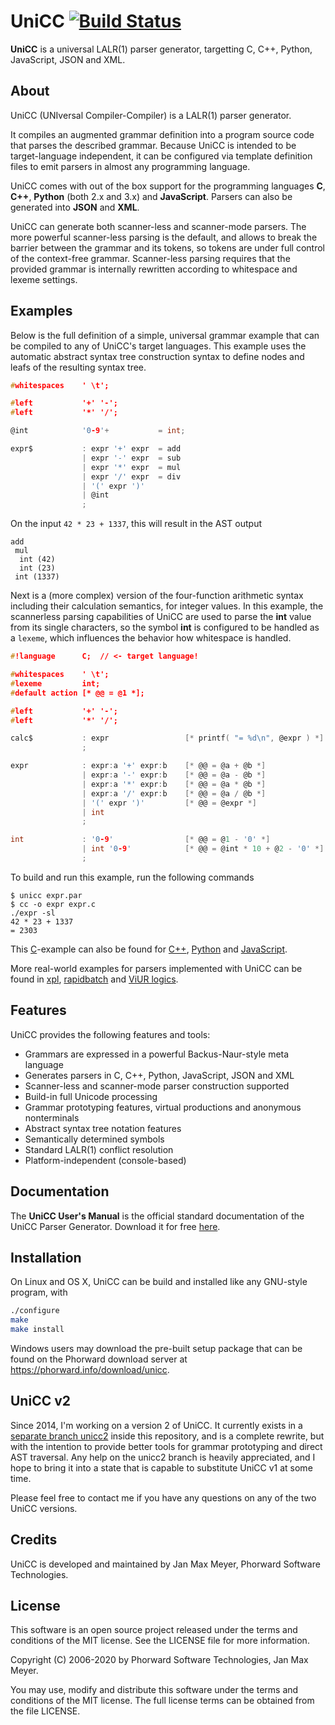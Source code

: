 # UniCC [![Build Status](https://travis-ci.org/phorward/unicc.svg?branch=master)](https://travis-ci.org/phorward/unicc)

**UniCC** is a universal LALR(1) parser generator, targetting C, C++, Python, JavaScript, JSON and XML.

## About

UniCC (UNIversal Compiler-Compiler) is a LALR(1) parser generator.

It compiles an augmented grammar definition into a program source code that parses the described grammar. Because UniCC is intended to be target-language independent, it can be configured via template definition files to emit parsers in almost any programming language.

UniCC comes with out of the box support for the programming languages **C**, **C++**, **Python** (both 2.x and 3.x) and **JavaScript**. Parsers can also be generated into **JSON** and **XML**.

UniCC can generate both scanner-less and scanner-mode parsers. The more powerful scanner-less parsing is the default, and allows to break the barrier between the grammar and its tokens, so tokens are under full control of the context-free grammar. Scanner-less parsing requires that the provided grammar is internally rewritten according to whitespace and lexeme settings.

## Examples

Below is the full definition of a simple, universal grammar example that can be compiled to any of UniCC's target languages.
This example uses the automatic abstract syntax tree construction syntax to define nodes and leafs of the resulting syntax tree.

```c
#whitespaces    ' \t';

#left           '+' '-';
#left           '*' '/';

@int            '0-9'+           = int;

expr$           : expr '+' expr  = add
                | expr '-' expr  = sub
                | expr '*' expr  = mul
                | expr '/' expr  = div
                | '(' expr ')'
                | @int
                ;
```

On the input `42 * 23 + 1337`, this will result in the AST output

```
add
 mul
  int (42)
  int (23)
 int (1337)
```

Next is a (more complex) version of the four-function arithmetic syntax including their calculation semantics, for integer values. In this example, the scannerless parsing capabilities of UniCC are used to parse the **int** value from its single characters, so the symbol **int** is configured to be handled as a `lexeme`, which influences the behavior how whitespace is handled.

```c
#!language      C;	// <- target language!

#whitespaces    ' \t';
#lexeme         int;
#default action [* @@ = @1 *];

#left           '+' '-';
#left           '*' '/';

calc$           : expr                 [* printf( "= %d\n", @expr ) *]
                ;

expr            : expr:a '+' expr:b    [* @@ = @a + @b *]
                | expr:a '-' expr:b    [* @@ = @a - @b *]
                | expr:a '*' expr:b    [* @@ = @a * @b *]
                | expr:a '/' expr:b    [* @@ = @a / @b *]
                | '(' expr ')'         [* @@ = @expr *]
                | int
                ;

int             : '0-9'                [* @@ = @1 - '0' *]
                | int '0-9'            [* @@ = @int * 10 + @2 - '0' *]
                ;
```

To build and run this example, run the following commands

```
$ unicc expr.par
$ cc -o expr expr.c
./expr -sl
42 * 23 + 1337
= 2303
```

This [C](examples/expr.c.par)-example can also be found for [C++](examples/expr.cpp.par), [Python](examples/expr.py.par) and [JavaScript](examples/expr.js.par).

More real-world examples for parsers implemented with UniCC can be found in [xpl](https://github.com/phorward/xpl), [rapidbatch](https://github.com/phorward/rapidbatch) and [ViUR logics](https://github.com/viur-framework/logics).

## Features

UniCC provides the following features and tools:

- Grammars are expressed in a powerful Backus-Naur-style meta language
- Generates parsers in C, C++, Python, JavaScript, JSON and XML
- Scanner-less and scanner-mode parser construction supported
- Build-in full Unicode processing
- Grammar prototyping features, virtual productions and anonymous nonterminals
- Abstract syntax tree notation features
- Semantically determined symbols
- Standard LALR(1) conflict resolution
- Platform-independent (console-based)

## Documentation

The **UniCC User's Manual** is the official standard documentation of the UniCC Parser Generator.
Download it for free [here](https://www.phorward-software.com/products/unicc/unicc.pdf).

## Installation

On Linux and OS X, UniCC can be build and installed like any GNU-style program, with

```sh
./configure
make
make install
```

Windows users may download the pre-built setup package that can be found on the Phorward download server at https://phorward.info/download/unicc.

## UniCC v2

Since 2014, I'm working on a version 2 of UniCC. It currently exists in a [separate branch unicc2](https://github.com/phorward/unicc/tree/unicc2) inside this repository, and is a complete rewrite, but with the intention to provide better tools for grammar prototyping and direct AST traversal. Any help on the unicc2 branch is heavily appreciated, and I hope to bring it into a state that is capable to substitute UniCC v1 at some time.

Please feel free to contact me if you have any questions on any of the two UniCC versions.

## Credits

UniCC is developed and maintained by Jan Max Meyer, Phorward Software Technologies.

## License

This software is an open source project released under the terms and conditions of the MIT license. See the LICENSE file for more information.

Copyright (C) 2006-2020 by Phorward Software Technologies, Jan Max Meyer.

You may use, modify and distribute this software under the terms and conditions of the MIT license. The full license terms can be obtained from the file LICENSE.
